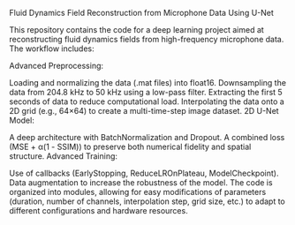 Fluid Dynamics Field Reconstruction from Microphone Data Using U-Net

This repository contains the code for a deep learning project aimed at reconstructing fluid dynamics fields from high-frequency microphone data. The workflow includes:

Advanced Preprocessing:

Loading and normalizing the data (.mat files) into float16.
Downsampling the data from 204.8 kHz to 50 kHz using a low-pass filter.
Extracting the first 5 seconds of data to reduce computational load.
Interpolating the data onto a 2D grid (e.g., 64×64) to create a multi-time-step image dataset.
2D U-Net Model:

A deep architecture with BatchNormalization and Dropout.
A combined loss (MSE + α(1 - SSIM)) to preserve both numerical fidelity and spatial structure.
Advanced Training:

Use of callbacks (EarlyStopping, ReduceLROnPlateau, ModelCheckpoint).
Data augmentation to increase the robustness of the model.
The code is organized into modules, allowing for easy modifications of parameters (duration, number of channels, interpolation step, grid size, etc.) to adapt to different configurations and hardware resources.